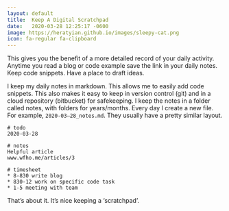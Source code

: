 ```yaml
---
layout: default
title:  Keep A Digital Scratchpad
date:   2020-03-28 12:25:17 -0600
image: https://heratyian.github.io/images/sleepy-cat.png
icon: fa-regular fa-clipboard
---
```


This gives you the benefit of a more detailed record of your daily activity. Anytime you read a blog or code example save the link in your daily notes. Keep code snippets. Have a place to draft ideas.

I keep my daily notes in markdown. This allows me to easily add code snippets. This also makes it easy to keep in version control (git) and in a cloud repository (bitbucket) for safekeeping. I keep the notes in a folder called notes, with folders for years/months. Every day I create a new file. For example, `2020-03–28_notes.md`. They usually have a pretty similar layout.

```
# todo
2020-03-28

# notes
Helpful article
www.wfho.me/articles/3

# timesheet
* 8-830 write blog
* 830-12 work on specific code task
* 1-5 meeting with team
```


That’s about it. It’s nice keeping a ‘scratchpad’.
